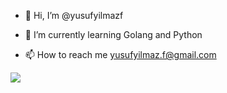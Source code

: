 - 👋 Hi, I’m @yusufyilmazf

- 🌱 I’m currently learning Golang and Python 

- 📫 How to reach me yusufyilmaz.f@gmail.com

<img src="https://github-readme-stats.vercel.app/api?username=yusufyilmazf&&show_icons=true&title_color=ffffff&icon_color=bb2acf&text_color=daf7dc&bg_color=151515">
